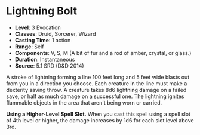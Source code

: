 # Lightning Bolt

- **Level**: 3 Evocation
- **Classes**: Druid, Sorcerer, Wizard
- **Casting Time**: 1 action
- **Range**: Self
- **Components**: V, S, M (A bit of fur and a rod of amber, crystal, or glass.)
- **Duration**: Instantaneous
- **Source**: 5.1 SRD (D&D 2014)

A stroke of lightning forming a line 100 feet long and 5 feet wide blasts out from you in a direction you choose. Each creature in the line must make a dexterity saving throw. A creature takes 8d6 lightning damage on a failed save, or half as much damage on a successful one. The lightning ignites flammable objects in the area that aren't being worn or carried.

**Using a Higher-Level Spell Slot.** When you cast this spell using a spell slot of 4th level or higher, the damage increases by 1d6 for each slot level above 3rd.
